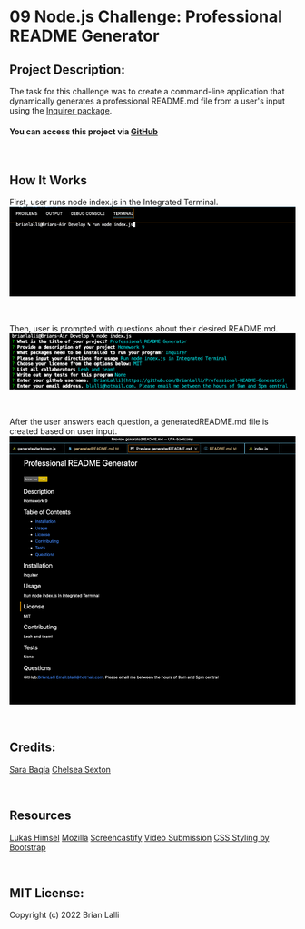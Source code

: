 # 09 Node.js Challenge: Professional README Generator


## Project Description:
The task for this challenge was to create a command-line application that dynamically generates a professional README.md file from a user's input using the [Inquirer package](https://www.npmjs.com/package/inquirer).

#### You can access this project via [GitHub](https://github.com/BrianLalli/Professional-README-Generator)

<br>


## How It Works
First, user runs node index.js in the Integrated Terminal.
![Integrated Terminal](./Assets/images/Integrated%20Terminal%202.png)

<br>

Then, user is prompted with questions about their desired README.md.
![README Questions](./Assets/images/README%20Questions.png)

<br>

After the user answers each question, a generatedREADME.md file is created based on user input.
![Generated README.md](./Assets/images/Generated%20README.png)

<br>


## Credits:
[Sara Baqla](https://github.com/missatrox44)
[Chelsea Sexton](https://github.com/chelsea314)

<br>

## Resources
[Lukas Himsel](https://gist.github.com/lukas-h/2a5d00690736b4c3a7ba)
[Mozilla](https://opensource.org/licenses/MPL-2.0)
[Screencastify](https://www.screencastify.com)
[Video Submission](https://coding-boot-camp.github.io/full-stack/computer-literacy/video-submission-guide)
[CSS Styling by Bootstrap](https://startbootstrap.com/)

<br>

## MIT License:

Copyright (c) 2022 Brian Lalli